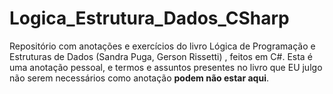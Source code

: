 # Logica_Estrutura_Dados_CSharp
Repositório com anotações e exercícios do livro Lógica de Programação e Estruturas de Dados (Sandra Puga, Gerson Rissetti) , feitos em C#.
Esta é uma anotação pessoal, e termos e assuntos presentes no livro que EU julgo não serem necessários como anotação **podem não estar aqui**.
